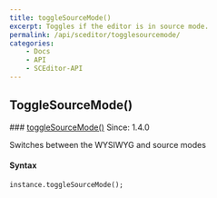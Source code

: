 ```yaml
---
title: toggleSourceMode()
excerpt: Toggles if the editor is in source mode.
permalink: /api/sceditor/togglesourcemode/
categories:
    - Docs
    - API
    - SCEditor-API
---
```

## ToggleSourceMode()

<article class="api method" markdown="1">
### <a id="toggleSourceMode" href="#toggleSourceMode">toggleSourceMode()</a> <span class="since">Since: 1.4.0</span>

Switches between the WYSIWYG and source modes


#### Syntax

	instance.toggleSourceMode();
</article>
